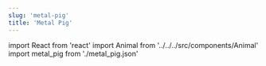 ```yaml
---
slug: 'metal-pig'
title: 'Metal Pig'
---
```

    
import React from 'react'
import Animal from '../../../src/components/Animal'
import metal_pig from './metal_pig.json'
    
<Animal data={metal_pig} />
